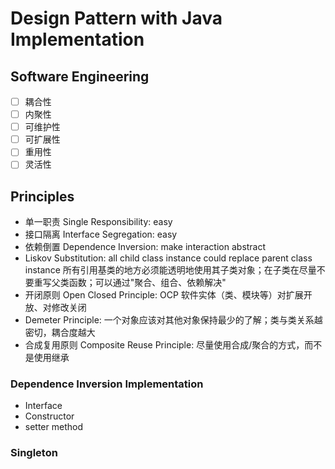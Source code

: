 # Design Pattern with Java Implementation

## Software Engineering
- [ ] 耦合性
- [ ] 内聚性
- [ ] 可维护性
- [ ] 可扩展性
- [ ] 重用性
- [ ] 灵活性

## Principles
- 单一职责 Single Responsibility: easy
- 接口隔离 Interface Segregation: easy
- 依赖倒置 Dependence Inversion: make interaction abstract
- Liskov Substitution: all child class instance could replace parent class instance
  所有引用基类的地方必须能透明地使用其子类对象；在子类在尽量不要重写父类函数；可以通过"聚合、组合、依赖解决"
- 开闭原则 Open Closed Principle: OCP 软件实体（类、模块等）对扩展开放、对修改关闭
- Demeter Principle: 一个对象应该对其他对象保持最少的了解；类与类关系越密切，耦合度越大
- 合成复用原则 Composite Reuse Principle: 尽量使用合成/聚合的方式，而不是使用继承

### Dependence Inversion Implementation
- Interface
- Constructor
- setter method

### Singleton
